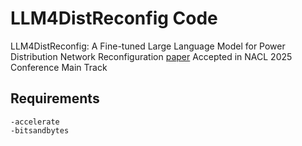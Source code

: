 # LLM4DistReconfig Code
LLM4DistReconfig: A Fine-tuned Large Language Model for Power Distribution Network Reconfiguration [paper](https://arxiv.org/abs/2501.14960)
Accepted in NACL 2025 Conference Main Track

## Requirements
```
-accelerate
-bitsandbytes
```
